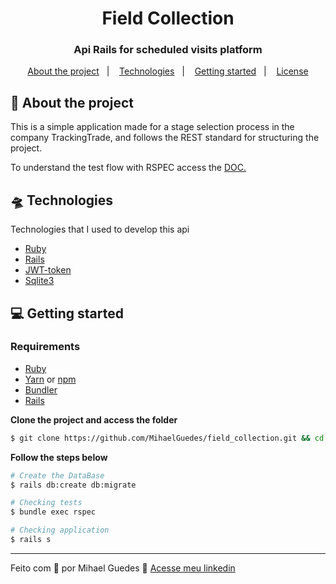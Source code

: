 <h1 align="center">
  Field Collection
</h1>

<h3 align="center">
  Api Rails for scheduled visits platform
</h3>

<p align="center">
  <a href="#-about-the-project">About the project</a>&nbsp;&nbsp;&nbsp;|&nbsp;&nbsp;&nbsp;
  <a href="#-technologies">Technologies</a>&nbsp;&nbsp;&nbsp;|&nbsp;&nbsp;&nbsp;
  <a href="#-getting-started">Getting started</a>&nbsp;&nbsp;&nbsp;|&nbsp;&nbsp;&nbsp;
  <a href="#-license">License</a>
</p>


## 💼 About the project

<p>
  This is a simple application made for a stage selection process in the company TrackingTrade, and follows the REST standard for structuring the project.

  To understand the test flow with RSPEC access the [DOC.](https://docs.google.com/document/d/1WdtW-1PZuo-rZwZwVYhqqXq7KbTO9QN_YbUHKNYdxyI/edit?usp=sharing)
</p>

## 🛸 Technologies

Technologies that I used to develop this api

- [Ruby](https://www.ruby-lang.org/pt/)
- [Rails](https://rubyonrails.org/)
- [JWT-token](https://jwt.io/)
- [Sqlite3](https://www.sqlite.org/index.html)


## 💻 Getting started

### Requirements

- [Ruby](https://www.ruby-lang.org/pt/)
- [Yarn](https://classic.yarnpkg.com/) or [npm](https://www.npmjs.com/)
- [Bundler](https://bundler.io/)
- [Rails](https://rubyonrails.org/)

**Clone the project and access the folder**

```bash
$ git clone https://github.com/MihaelGuedes/field_collection.git && cd field_collection
```

**Follow the steps below**

```bash
# Create the DataBase
$ rails db:create db:migrate

# Checking tests
$ bundle exec rspec

# Checking application
$ rails s

```

----------------------------------------------------------------------------------

Feito com 💙 por Mihael Guedes 👋 [Acesse meu linkedin](https://www.linkedin.com/in/lucasleonardobs/)
